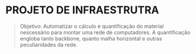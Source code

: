# PROJETO DE INFRAESTRUTRA
>Objetivo: Automatizar o cálculo e quantificação do material nescessário para montar uma rede de computadores.
A quantificação engloba tanto backbone, quanto malha horizontal e outras peculiaridades da rede.
